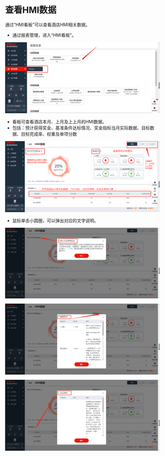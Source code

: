 # 查看HMI数据

通过“HMI看板”可以查看酒店HMI相关数据。

* 通过报表管理，进入“HMI看板”。

![](../../../.gitbook/assets/image%20%28521%29.png)

* 看板可查看酒店本月、上月及上上月的HMI数据。
* 包括：预计获得奖金、基准条件达标情况、奖金指标当月实际数据、目标数据、目标完成率、权重及单项分数

![](../../../.gitbook/assets/image%20%28334%29.png)

* 鼠标单击小圆圈，可以弹出对应的文字说明。

![](../../../.gitbook/assets/image%20%28366%29.png)

![](../../../.gitbook/assets/image%20%28161%29.png)

![](../../../.gitbook/assets/image%20%28269%29.png)


